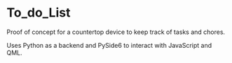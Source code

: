# To_do_List
Proof of concept for a countertop device to keep track of tasks and chores.

Uses Python as a backend and PySide6 to interact with JavaScript and QML.
